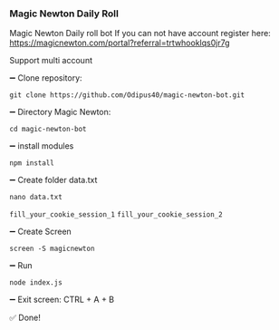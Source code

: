 ### Magic Newton Daily Roll

Magic Newton Daily roll bot
If you can not have account register here:
https://magicnewton.com/portal?referral=trtwhooklqs0jr7g

Support multi account

➖ Clone repository:
```
git clone https://github.com/Odipus40/magic-newton-bot.git
```

➖ Directory Magic Newton:
```
cd magic-newton-bot
```

➖ install modules
```
npm install
```

➖ Create folder data.txt
```
nano data.txt
```
`
fill_your_cookie_session_1
`
`
fill_your_cookie_session_2
`


➖ Create Screen
```
screen -S magicnewton
```
➖ Run
```
node index.js
```

➖ Exit screen:
CTRL + A + B

✅ Done!
